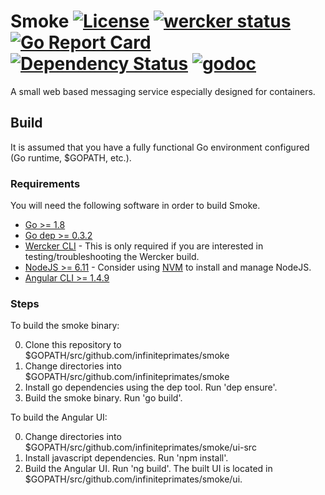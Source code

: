 # Smoke [![License](http://img.shields.io/badge/license-mit-blue.svg)](LICENSE) [![wercker status](https://app.wercker.com/status/cf2b022fe1d667a6e16709a43d7e38ac/s/master "wercker status")](https://app.wercker.com/project/byKey/cf2b022fe1d667a6e16709a43d7e38ac) [![Go Report Card](https://goreportcard.com/badge/github.com/infiniteprimates/smoke)](https://goreportcard.com/report/github.com/infiniteprimates/smoke) [![Dependency Status](https://dependencyci.com/github/infiniteprimates/smoke/badge)](https://dependencyci.com/github/infiniteprimates/smoke) [![godoc](https://godoc.org/github.com/infiniteprimates/smoke?status.svg)](https://godoc.org/github.com/infiniteprimates/smoke)

A small web based messaging service especially designed for containers.

## Build

It is assumed that you have a fully functional Go environment configured (Go runtime, $GOPATH, etc.).

### Requirements

You will need the following software in order to build Smoke.

* [Go >= 1.8](https://golang.org)
* [Go dep >= 0.3.2](https://github.com/golang/dep) 
* [Wercker CLI](https://www.wercker.com/cli) - This is only required if you are interested in testing/troubleshooting the Wercker build.
* [NodeJS >= 6.11](https://nodejs.org) - Consider using [NVM](https://github.com/creationix/nvm) to install and manage NodeJS.
* [Angular CLI >= 1.4.9](https://cli.angular.io/)

### Steps

To build the smoke binary:

0. Clone this repository to $GOPATH/src/github.com/infiniteprimates/smoke
0. Change directories into $GOPATH/src/github.com/infiniteprimates/smoke
0. Install go dependencies using the dep tool. Run 'dep ensure'.
0. Build the smoke binary. Run 'go build'.

To build the Angular UI:

0. Change directories into $GOPATH/src/github.com/infiniteprimates/smoke/ui-src
0. Install javascript dependencies. Run 'npm install'.
0. Build the Angular UI. Run 'ng build'. The built UI is located in $GOPATH/src/github.com/infiniteprimates/smoke/ui.
